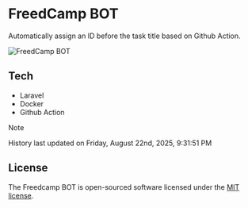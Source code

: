 # FreedCamp BOT

Automatically assign an ID before the task title based on Github Action.

![FreedCamp BOT](https://repository-images.githubusercontent.com/737932867/7d34798b-2680-471c-b089-a78a718d3d6a)

## Tech

- Laravel
- Docker
- Github Action

> [!NOTE]  
> History last updated on Friday, August 22nd, 2025, 9:31:51 PM

## License

The Freedcamp BOT is open-sourced software licensed under the [MIT license](https://opensource.org/licenses/MIT).
